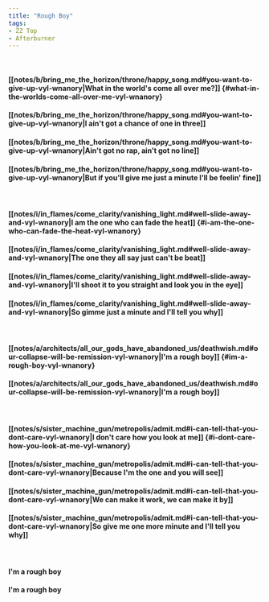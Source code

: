 ```yaml
---
title: "Rough Boy"
tags:
- ZZ Top
- Afterburner
---
```

&nbsp;
#### [[notes/b/bring_me_the_horizon/throne/happy_song.md#you-want-to-give-up-vyl-wnanory|What in the world's come all over me?]] {#what-in-the-worlds-come-all-over-me-vyl-wnanory}
#### [[notes/b/bring_me_the_horizon/throne/happy_song.md#you-want-to-give-up-vyl-wnanory|I ain't got a chance of one in three]]
#### [[notes/b/bring_me_the_horizon/throne/happy_song.md#you-want-to-give-up-vyl-wnanory|Ain't got no rap, ain't got no line]]
#### [[notes/b/bring_me_the_horizon/throne/happy_song.md#you-want-to-give-up-vyl-wnanory|But if you'll give me just a minute I'll be feelin' fine]]
&nbsp;
#### [[notes/i/in_flames/come_clarity/vanishing_light.md#well-slide-away-and-vyl-wnanory|I am the one who can fade the heat]] {#i-am-the-one-who-can-fade-the-heat-vyl-wnanory}
#### [[notes/i/in_flames/come_clarity/vanishing_light.md#well-slide-away-and-vyl-wnanory|The one they all say just can't be beat]]
#### [[notes/i/in_flames/come_clarity/vanishing_light.md#well-slide-away-and-vyl-wnanory|I'll shoot it to you straight and look you in the eye]]
#### [[notes/i/in_flames/come_clarity/vanishing_light.md#well-slide-away-and-vyl-wnanory|So gimme just a minute and I'll tell you why]]
&nbsp;
#### [[notes/a/architects/all_our_gods_have_abandoned_us/deathwish.md#our-collapse-will-be-remission-vyl-wnanory|I'm a rough boy]] {#im-a-rough-boy-vyl-wnanory}
#### [[notes/a/architects/all_our_gods_have_abandoned_us/deathwish.md#our-collapse-will-be-remission-vyl-wnanory|I'm a rough boy]]
&nbsp;
#### [[notes/s/sister_machine_gun/metropolis/admit.md#i-can-tell-that-you-dont-care-vyl-wnanory|I don't care how you look at me]] {#i-dont-care-how-you-look-at-me-vyl-wnanory}
#### [[notes/s/sister_machine_gun/metropolis/admit.md#i-can-tell-that-you-dont-care-vyl-wnanory|Because I'm the one and you will see]]
#### [[notes/s/sister_machine_gun/metropolis/admit.md#i-can-tell-that-you-dont-care-vyl-wnanory|We can make it work, we can make it by]]
#### [[notes/s/sister_machine_gun/metropolis/admit.md#i-can-tell-that-you-dont-care-vyl-wnanory|So give me one more minute and I'll tell you why]]
&nbsp;
#### I'm a rough boy
#### I'm a rough boy
